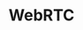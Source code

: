 ---
title: WebRTC
layout: collection
permalink: /webrtc.html
collection: webrtc
entries_layout: grid
classes: wide
---